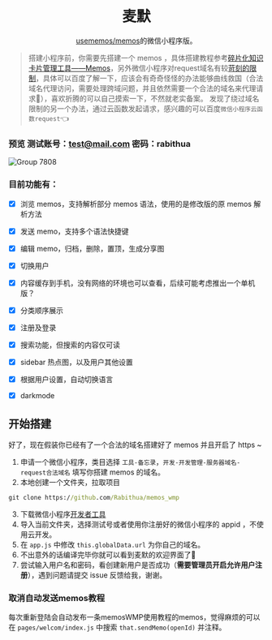 <h1 align='center'>麦默</h1>

<p align='center'><a href="https://github.com/usememos/memos">usememos/memos</a>的微信小程序版。</p>


> 搭建小程序前，你需要先搭建一个 memos ，具体搭建教程参考[碎片化知识卡片管理工具——Memos](https://blog.laoda.de/archives/docker-install-memos)，另外微信小程序对request域名有较[苛刻的限制](https://developers.weixin.qq.com/miniprogram/dev/framework/ability/network.html)，具体可以百度了解一下，应该会有奇奇怪怪的办法能够曲线救国（合法域名代理访问，需要处理跨域问题，并且依然需要一个合法的域名来代理请求👶），喜欢折腾的可以自己摸索一下，不然就老实备案。
> 发现了绕过域名限制的另一个办法，通过云函数发起请求，感兴趣的可以百度`微信小程序云函数request`👈

### 预览 测试账号：test@mail.com 密码：rabithua

![Group 7808](https://user-images.githubusercontent.com/34543831/202215080-b2d8e33a-82b1-440a-8fc0-f7ea1afb4cc4.png)

### 目前功能有：

- [x] 浏览 memos，支持解析部分 memos 语法，使用的是修改版的原 memos 解析方法
- [x] 发送 memo，支持多个语法快捷键
- [x] 编辑 memo，归档，删除，置顶，生成分享图
- [x] 切换用户
- [x] 内容缓存到手机，没有网络的环境也可以查看，后续可能考虑推出一个单机版？
- [x] 分类顺序展示
- [x] 注册及登录
- [x] 搜索功能，但搜索的内容仅可读
- [x] sidebar 热点图，以及用户其他设置
- [x] 根据用户设置，自动切换语言
- [x] darkmode


## 开始搭建

好了，现在假装你已经有了一个合法的域名搭建好了 memos 并且开启了 https ~

1. 申请一个微信小程序，类目选择 `工具-备忘录`，`开发-开发管理-服务器域名-request合法域名` 填写你搭建 memos 的域名。
2. 本地创建一个文件夹，拉取项目
```cmd
git clone https://github.com/Rabithua/memos_wmp
```
3. 下载微信小程序[开发者工具](https://developers.weixin.qq.com/miniprogram/dev/devtools/download.html)
4. 导入当前文件夹，选择测试号或者使用你注册好的微信小程序的 appid ，不使用云开发。
5. 在 `app.js` 中修改 `this.globalData.url` 为你自己的域名。
6. 不出意外的话编译完毕你就可以看到麦默的欢迎界面了🎉
7. 尝试输入用户名和密码，看创建新用户是否成功（**需要管理员开启允许用户注册**），遇到问题请提交 issue 反馈给我，谢谢。

### 取消自动发送memos教程

每次重新登陆会自动发布一条memosWMP使用教程的memos，觉得麻烦的可以在 `pages/welcom/index.js` 中搜索 `that.sendMemo(openId)` 并注释。
